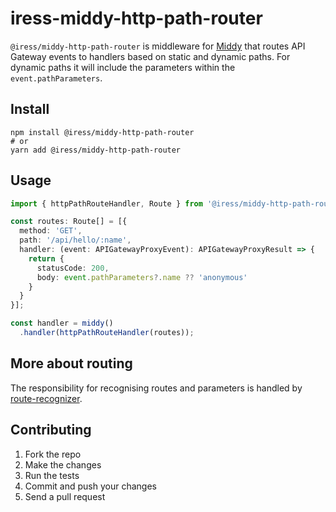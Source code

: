 # iress-middy-http-path-router
`@iress/middy-http-path-router` is middleware for [Middy](https://middy.js.org/) 
that routes API Gateway events to handlers based on static and dynamic paths.
For dynamic paths it will include the parameters within the `event.pathParameters`.

## Install
```shell
npm install @iress/middy-http-path-router
# or
yarn add @iress/middy-http-path-router
```

## Usage
```typescript
import { httpPathRouteHandler, Route } from '@iress/middy-http-path-router';

const routes: Route[] = [{
  method: 'GET',
  path: '/api/hello/:name',
  handler: (event: APIGatewayProxyEvent): APIGatewayProxyResult => {
    return {
      statusCode: 200,
      body: event.pathParameters?.name ?? 'anonymous'
    }
  }
}];

const handler = middy()
  .handler(httpPathRouteHandler(routes));
```

## More about routing
The responsibility for recognising routes and parameters is handled by 
[route-recognizer](https://github.com/tildeio/route-recognizer).

## Contributing
 1. Fork the repo
 2. Make the changes
 3. Run the tests
 4. Commit and push your changes
 5. Send a pull request
